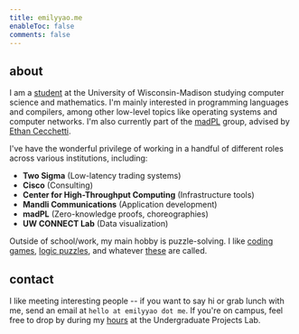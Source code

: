 ```yaml
---
title: emilyyao.me
enableToc: false
comments: false
---
```


## about
I am a [student](/uw-madison-course-review) at the University of Wisconsin-Madison studying computer science and mathematics. I'm mainly interested in programming languages and compilers, among other low-level topics like operating systems and computer networks. I'm also currently part of the [madPL](https://madpl.cs.wisc.edu/) group, advised by [Ethan Cecchetti](https://cecchetti.sites.cs.wisc.edu/).

I've have the wonderful privilege of working in a handful of different roles across various institutions, including:
- **Two Sigma** (Low-latency trading systems) 
- **Cisco** (Consulting)
- **Center for High-Throughput Computing** (Infrastructure tools)
- **Mandli Communications** (Application development)
- **madPL** (Zero-knowledge proofs, choreographies)
- **UW CONNECT Lab** (Data visualization) 

Outside of school/work, my main hobby is puzzle-solving. I like [coding games](https://battlecode.org/), [logic puzzles](https://www.brainbashers.com/), and whatever [these](https://cdn.cs50.net/2020/x/events/puzzles/puzzles.pdf) are called. 

## contact
I like meeting interesting people -- if you want to say hi or grab lunch with me, send an email at `hello at emilyyao dot me`. If you're on campus, feel free to drop by during my [hours](https://www.upl.cs.wisc.edu/hours/) at the Undergraduate Projects Lab. 